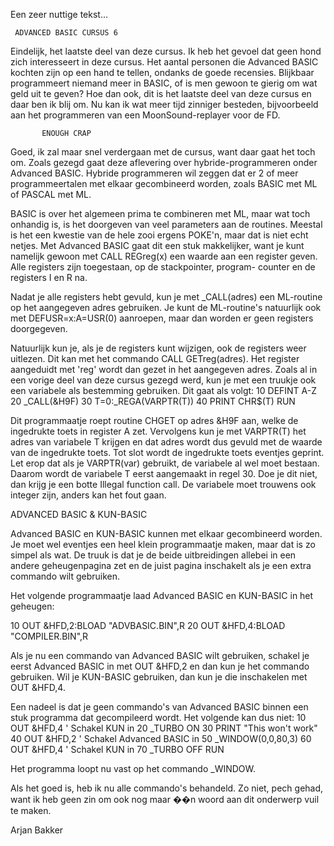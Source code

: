 Een zeer nuttige tekst...

     ADVANCED BASIC CURSUS 6


 Eindelijk, het laatste deel van deze cursus. Ik heb het
 gevoel dat geen hond zich interesseert in deze cursus.
 Het aantal personen die Advanced BASIC kochten zijn op een
 hand te tellen, ondanks de goede recensies. Blijkbaar
 programmeert niemand meer in BASIC, of is men gewoon te
 gierig om wat geld uit te geven? Hoe dan ook, dit is het
 laatste deel van deze cursus en daar ben ik blij om. Nu kan
 ik wat meer tijd zinniger besteden, bijvoorbeeld aan het
 programmeren van een MoonSound-replayer voor de FD.


           ENOUGH CRAP

 Goed, ik zal maar snel verdergaan met de cursus, want daar
 gaat het toch om. Zoals gezegd gaat deze aflevering over
 hybride-programmeren onder Advanced BASIC. Hybride
 programmeren wil zeggen dat er 2 of meer programmeertalen
 met elkaar gecombineerd worden, zoals BASIC met ML of PASCAL
 met ML.

 BASIC is over het algemeen prima te combineren met ML, maar
 wat toch onhandig is, is het doorgeven van veel parameters
 aan de routines. Meestal is het een kwestie van de hele zooi
 ergens POKE'n, maar dat is niet echt netjes. Met Advanced
 BASIC gaat dit een stuk makkelijker, want je kunt namelijk
 gewoon met CALL REGreg(x) een waarde aan een register geven.
 Alle registers zijn toegestaan, op de stackpointer, program-
 counter en de registers I en R na.

 Nadat je alle registers hebt gevuld, kun je met _CALL(adres)
 een ML-routine op het aangegeven adres gebruiken. Je kunt de
 ML-routine's natuurlijk ook met DEFUSR=x:A=USR(0) aanroepen,
 maar dan worden er geen registers doorgegeven.

 Natuurlijk kun je, als je de registers kunt wijzigen, ook de
 registers weer uitlezen. Dit kan met het commando CALL
 GETreg(adres). Het register aangeduidt met 'reg' wordt dan
 gezet in het aangegeven adres. Zoals al in een vorige deel
 van deze cursus gezegd werd, kun je met een truukje ook een
 variabele als bestemming gebruiken. Dit gaat als volgt:
 10 DEFINT A-Z
 20 _CALL(&H9F)
 30 T=0:_REGA(VARPTR(T))
 40 PRINT CHR$(T)
 RUN

 Dit programmaatje roept routine CHGET op adres &H9F aan,
 welke de ingedrukte toets in register A zet. Vervolgens kun
 je met VARPTR(T) het adres van variabele T krijgen en dat
 adres wordt dus gevuld met de waarde van de ingedrukte
 toets. Tot slot wordt de ingedrukte toets eventjes geprint.
 Let erop dat als je VARPTR(var) gebruikt, de variabele al
 wel moet bestaan. Daarom wordt de variabele T eerst
 aangemaakt in regel 30. Doe je dit niet, dan krijg je een
 botte Illegal function call. De variabele moet trouwens ook
 integer zijn, anders kan het fout gaan.


ADVANCED BASIC & KUN-BASIC

 Advanced BASIC en KUN-BASIC kunnen met elkaar gecombineerd
 worden. Je moet wel eventjes een heel klein programmaatje
 maken, maar dat is zo simpel als wat. De truuk is dat je de
 beide uitbreidingen allebei in een andere geheugenpagina zet
 en de juist pagina inschakelt als je een extra commando wilt
 gebruiken.

 Het volgende programmaatje laad Advanced BASIC en KUN-BASIC
 in het geheugen:

 10 OUT &HFD,2:BLOAD "ADVBASIC.BIN",R
 20 OUT &HFD,4:BLOAD "COMPILER.BIN",R

 Als je nu een commando van Advanced BASIC wilt gebruiken,
 schakel je eerst Advanced BASIC in met OUT &HFD,2 en dan kun
 je het commando gebruiken. Wil je KUN-BASIC gebruiken, dan
 kun je die inschakelen met OUT &HFD,4.

 Een nadeel is dat je geen commando's van Advanced BASIC
 binnen een stuk programma dat gecompileerd wordt. Het
 volgende kan dus niet:
 10 OUT &HFD,4  ' Schakel KUN in
 20 _TURBO ON
 30 PRINT "This won't work"
 40 OUT &HFD,2  ' Schakel Advanced BASIC in
 50 _WINDOW(0,0,80,3)
 60 OUT &HFD,4  ' Schakel KUN in
 70 _TURBO OFF
 RUN

 Het programma loopt nu vast op het commando _WINDOW.

 Als het goed is, heb ik nu alle commando's behandeld. Zo
 niet, pech gehad, want ik heb geen zin om ook nog maar ��n
 woord aan dit onderwerp vuil te maken.

 Arjan Bakker
